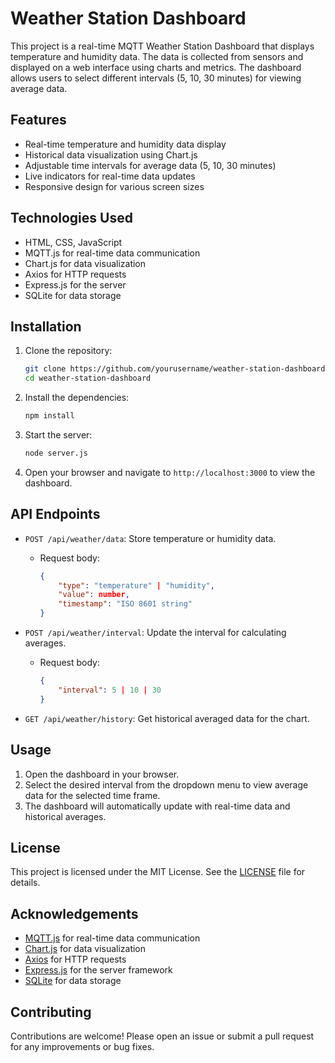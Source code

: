 # Weather Station Dashboard

This project is a real-time MQTT Weather Station Dashboard that displays temperature and humidity data. The data is collected from sensors and displayed on a web interface using charts and metrics. The dashboard allows users to select different intervals (5, 10, 30 minutes) for viewing average data.

## Features

- Real-time temperature and humidity data display
- Historical data visualization using Chart.js
- Adjustable time intervals for average data (5, 10, 30 minutes)
- Live indicators for real-time data updates
- Responsive design for various screen sizes

## Technologies Used

- HTML, CSS, JavaScript
- MQTT.js for real-time data communication
- Chart.js for data visualization
- Axios for HTTP requests
- Express.js for the server
- SQLite for data storage

## Installation

1. Clone the repository:
    ```sh
    git clone https://github.com/yourusername/weather-station-dashboard.git
    cd weather-station-dashboard
    ```

2. Install the dependencies:
    ```sh
    npm install
    ```

3. Start the server:
    ```sh
    node server.js
    ```

4. Open your browser and navigate to `http://localhost:3000` to view the dashboard.

## API Endpoints

- `POST /api/weather/data`: Store temperature or humidity data.
    - Request body:
        ```json
        {
            "type": "temperature" | "humidity",
            "value": number,
            "timestamp": "ISO 8601 string"
        }
        ```

- `POST /api/weather/interval`: Update the interval for calculating averages.
    - Request body:
        ```json
        {
            "interval": 5 | 10 | 30
        }
        ```

- `GET /api/weather/history`: Get historical averaged data for the chart.

## Usage

1. Open the dashboard in your browser.
2. Select the desired interval from the dropdown menu to view average data for the selected time frame.
3. The dashboard will automatically update with real-time data and historical averages.

## License

This project is licensed under the MIT License. See the [LICENSE](LICENSE) file for details.

## Acknowledgements

- [MQTT.js](https://github.com/mqttjs/MQTT.js) for real-time data communication
- [Chart.js](https://www.chartjs.org/) for data visualization
- [Axios](https://github.com/axios/axios) for HTTP requests
- [Express.js](https://expressjs.com/) for the server framework
- [SQLite](https://www.sqlite.org/) for data storage

## Contributing

Contributions are welcome! Please open an issue or submit a pull request for any improvements or bug fixes.

